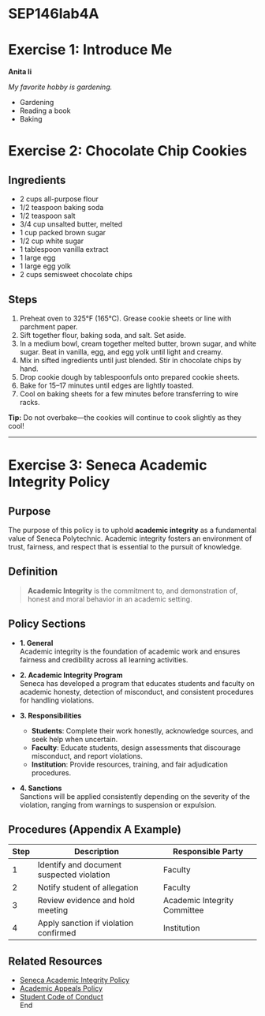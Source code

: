 
# SEP146lab4A

# Exercise 1: Introduce Me

**Anita li**

*My favorite hobby is gardening.*

- Gardening
- Reading a book
- Baking


# Exercise 2: Chocolate Chip Cookies

## Ingredients
- 2 cups all-purpose flour  
- 1/2 teaspoon baking soda  
- 1/2 teaspoon salt  
- 3/4 cup unsalted butter, melted  
- 1 cup packed brown sugar  
- 1/2 cup white sugar  
- 1 tablespoon vanilla extract  
- 1 large egg  
- 1 large egg yolk  
- 2 cups semisweet chocolate chips  

## Steps
1. Preheat oven to 325°F (165°C). Grease cookie sheets or line with parchment paper.  
2. Sift together flour, baking soda, and salt. Set aside.  
3. In a medium bowl, cream together melted butter, brown sugar, and white sugar. Beat in vanilla, egg, and egg yolk until light and creamy.  
4. Mix in sifted ingredients until just blended. Stir in chocolate chips by hand.  
5. Drop cookie dough by tablespoonfuls onto prepared cookie sheets.  
6. Bake for 15–17 minutes until edges are lightly toasted.  
7. Cool on baking sheets for a few minutes before transferring to wire racks.  

**Tip:** Do not overbake—the cookies will continue to cook slightly as they cool!   

---

# Exercise 3: Seneca Academic Integrity Policy

## Purpose
The purpose of this policy is to uphold **academic integrity** as a fundamental value of Seneca Polytechnic. Academic integrity fosters an environment of trust, fairness, and respect that is essential to the pursuit of knowledge.

## Definition
> **Academic Integrity** is the commitment to, and demonstration of, honest and moral behavior in an academic setting.

## Policy Sections

- **1. General**  
  Academic integrity is the foundation of academic work and ensures fairness and credibility across all learning activities.

- **2. Academic Integrity Program**  
  Seneca has developed a program that educates students and faculty on academic honesty, detection of misconduct, and consistent procedures for handling violations.

- **3. Responsibilities**  
  - **Students**: Complete their work honestly, acknowledge sources, and seek help when uncertain.  
  - **Faculty**: Educate students, design assessments that discourage misconduct, and report violations.  
  - **Institution**: Provide resources, training, and fair adjudication procedures.

- **4. Sanctions**  
  Sanctions will be applied consistently depending on the severity of the violation, ranging from warnings to suspension or expulsion.

## Procedures (Appendix A Example)

| **Step** | **Description** | **Responsible Party** |
|----------|-----------------|------------------------|
| 1 | Identify and document suspected violation | Faculty |
| 2 | Notify student of allegation | Faculty |
| 3 | Review evidence and hold meeting | Academic Integrity Committee |
| 4 | Apply sanction if violation confirmed | Institution |

## Related Resources
- [Seneca Academic Integrity Policy](https://www.senecacollege.ca/about/policies/academic-integrity-policy.html)  
- [Academic Appeals Policy](https://www.senecacollege.ca/about/policies/academic-appeals-policy.html)  
- [Student Code of Conduct](https://www.senecacollege.ca/about/policies/student-code-of-conduct.html)  
End

